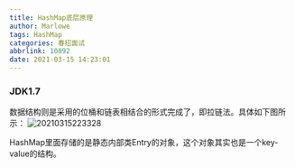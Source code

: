 ```yaml
---
title: HashMap底层原理
author: Marlowe
tags: HashMap
categories: 春招面试
abbrlink: 10092
date: 2021-03-15 14:23:01
---
```

<!--more-->

### JDK1.7
数据结构则是采用的位桶和链表相结合的形式完成了，即拉链法。具体如下图所示：
![20210315223328](http://marlowe.oss-cn-beijing.aliyuncs.com/img/20210315223328.png)

HashMap里面存储的是静态内部类Entry的对象，这个对象其实也是一个key-value的结构。





